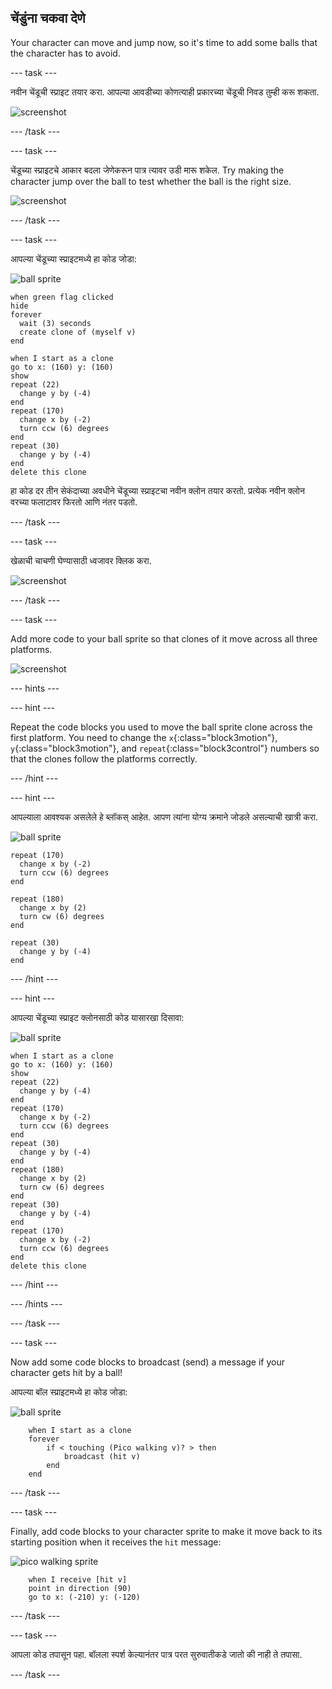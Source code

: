 ## चेंडुंना चकवा देणे

Your character can move and jump now, so it's time to add some balls that the character has to avoid.

\--- task \---

नवीन चेंडूची स्प्राइट तयार करा. आपल्या आवडीच्या कोणत्याही प्रकारच्या चेंडूची निवड तुम्ही करू शकता.

![screenshot](images/dodge-balls.png)

\--- /task \---

\--- task \---

चेंडूच्या स्प्राइटचे आकार बदला जेणेकरून पात्र त्यावर उडी मारू शकेल. Try making the character jump over the ball to test whether the ball is the right size.

![screenshot](images/dodge-ball-resize.png)

\--- /task \---

\--- task \---

आपल्या चेंडूच्या स्प्राइटमध्ये हा कोड जोडा:

![ball sprite](images/ball_sprite.png)

```blocks3
when green flag clicked
hide
forever 
  wait (3) seconds
  create clone of (myself v)
end
```

```blocks3
when I start as a clone
go to x: (160) y: (160)
show
repeat (22) 
  change y by (-4)
end
repeat (170) 
  change x by (-2)
  turn ccw (6) degrees
end
repeat (30) 
  change y by (-4)
end
delete this clone
```

हा कोड दर तीन सेकंदाच्या अवधीने चेंडूच्या स्प्राइटचा नवीन क्लोन तयार करतो. प्रत्येक नवीन क्लोन वरच्या फलाटावर फिरतो आणि नंतर पडतो.

\--- /task \---

\--- task \---

खेळाची चाचणी घेण्यासाठी ध्वजावर क्लिक करा.

![screenshot](images/dodge-ball-test.png)

\--- /task \---

\--- task \---

Add more code to your ball sprite so that clones of it move across all three platforms.

![screenshot](images/dodge-ball-more-motion.png)

\--- hints \---

\--- hint \---

Repeat the code blocks you used to move the ball sprite clone across the first platform. You need to change the `x`{:class="block3motion"}, `y`{:class="block3motion"}, and `repeat`{:class="block3control"} numbers so that the clones follow the platforms correctly.

\--- /hint \---

\--- hint \---

आपल्याला आवश्यक असलेले हे ब्लॉकस् आहेत. आपण त्यांना योग्य क्रमाने जोडले असल्याची खात्री करा.

![ball sprite](images/ball_sprite.png)

```blocks3
repeat (170) 
  change x by (-2)
  turn ccw (6) degrees
end

repeat (180) 
  change x by (2)
  turn cw (6) degrees
end

repeat (30) 
  change y by (-4)
end
```

\--- /hint \---

\--- hint \---

आपल्या चेंडूच्या स्प्राइट क्लोनसाठी कोड यासारखा दिसावा:

![ball sprite](images/ball_sprite.png)

```blocks3
when I start as a clone
go to x: (160) y: (160)
show
repeat (22) 
  change y by (-4)
end
repeat (170) 
  change x by (-2)
  turn ccw (6) degrees
end
repeat (30) 
  change y by (-4)
end
repeat (180) 
  change x by (2)
  turn cw (6) degrees
end
repeat (30) 
  change y by (-4)
end
repeat (170) 
  change x by (-2)
  turn ccw (6) degrees
end
delete this clone
```

\--- /hint \---

\--- /hints \---

\--- /task \---

\--- task \---

Now add some code blocks to broadcast (send) a message if your character gets hit by a ball!

आपल्या बॉल स्प्राइटमध्ये हा कोड जोडा:

![ball sprite](images/ball_sprite.png)

```blocks3
    when I start as a clone
    forever
        if < touching (Pico walking v)? > then
            broadcast (hit v)
        end
    end
```

\--- /task \---

\--- task \---

Finally, add code blocks to your character sprite to make it move back to its starting position when it receives the `hit` message:

![pico walking sprite](images/pico_walking_sprite.png)

```blocks3
    when I receive [hit v]
    point in direction (90)
    go to x: (-210) y: (-120)
```

\--- /task \---

\--- task \---

आपला कोड तपासून पहा. बॉलला स्पर्श केल्यानंतर पात्र परत सुरुवातीकडे जातो की नाही ते तपासा.

\--- /task \---